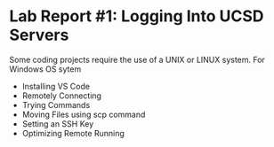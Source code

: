 **Lab Report #1: Logging Into UCSD Servers**
=============
Some coding projects require the use of a UNIX or LINUX system. For Windows OS sytem




- Installing VS Code
- Remotely Connecting
- Trying Commands
- Moving Files using scp command
- Setting an SSH Key
- Optimizing Remote Running








